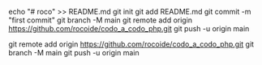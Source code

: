 echo "# roco" >> README.md
git init
git add README.md
git commit -m "first commit"
git branch -M main
git remote add origin https://github.com/rocoide/codo_a_codo_php.git
git push -u origin main





git remote add origin https://github.com/rocoide/codo_a_codo_php.git
git branch -M main
git push -u origin main
